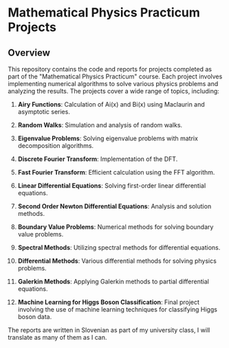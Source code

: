 # Mathematical Physics Practicum Projects

## Overview

This repository contains the code and reports for projects completed as part of the "Mathematical Physics Practicum" course. Each project involves implementing numerical algorithms to solve various physics problems and analyzing the results. The projects cover a wide range of topics, including:

1. **Airy Functions**: Calculation of Ai(x) and Bi(x) using Maclaurin and asymptotic series.

2. **Random Walks**: Simulation and analysis of random walks.

3. **Eigenvalue Problems**: Solving eigenvalue problems with matrix decomposition algorithms.

4. **Discrete Fourier Transform**: Implementation of the DFT.

5. **Fast Fourier Transform**: Efficient calculation using the FFT algorithm.

6. **Linear Differential Equations**: Solving first-order linear differential equations.

7. **Second Order Newton Differential Equations**: Analysis and solution methods.

8. **Boundary Value Problems**: Numerical methods for solving boundary value problems.

9. **Spectral Methods**: Utilizing spectral methods for differential equations.

10. **Differential Methods**: Various differential methods for solving physics problems.

11. **Galerkin Methods**: Applying Galerkin methods to partial differential equations.

12. **Machine Learning for Higgs Boson Classification**: Final project involving the use of machine learning techniques for classifying Higgs boson data.

The reports are written in Slovenian as part of my university class, I will translate as many of them as I can.
